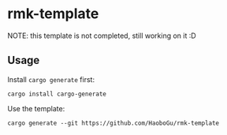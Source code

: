 # rmk-template

NOTE: this template is not completed, still working on it :D

## Usage

Install `cargo generate` first:

```
cargo install cargo-generate
```

Use the template:
```
cargo generate --git https://github.com/HaoboGu/rmk-template
```
